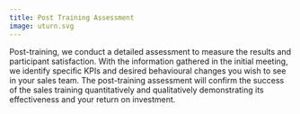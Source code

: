 ```yaml
---
title: Post Training Assessment
image: uturn.svg
---
```


Post-training, we conduct a detailed assessment to measure the results and participant satisfaction. With the information gathered in the initial meeting, we identify specific KPIs and desired behavioural changes you wish to see in your sales team. The post-training assessment will confirm the success of the sales training quantitatively and qualitatively demonstrating its effectiveness and your return on investment.
